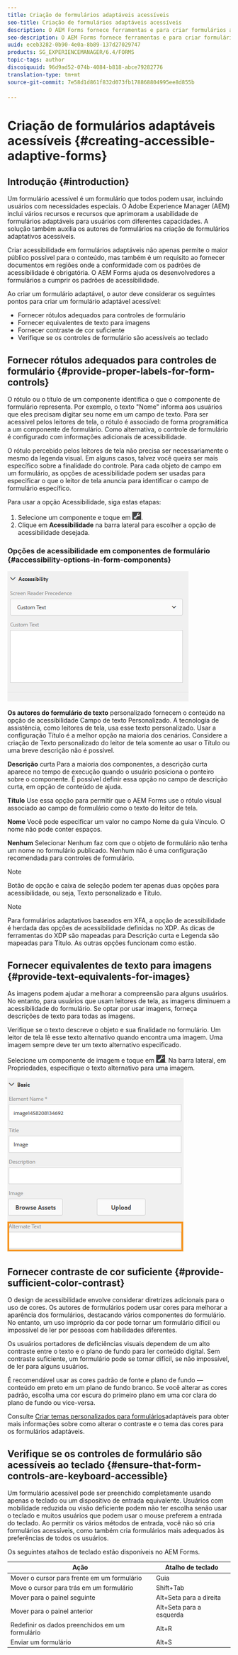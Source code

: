 ```yaml
---
title: Criação de formulários adaptáveis acessíveis
seo-title: Criação de formulários adaptáveis acessíveis
description: O AEM Forms fornece ferramentas e para criar formulários adaptáveis acessíveis e ajuda a cumprir os padrões de acessibilidade.
seo-description: O AEM Forms fornece ferramentas e para criar formulários adaptáveis acessíveis e ajuda a cumprir os padrões de acessibilidade.
uuid: eceb3282-0b90-4e0a-8b89-137d27029747
products: SG_EXPERIENCEMANAGER/6.4/FORMS
topic-tags: author
discoiquuid: 96d9ad52-074b-4084-b818-abce79282776
translation-type: tm+mt
source-git-commit: 7e58d1d861f832d073fb178868804995ee8d855b

---
```



# Criação de formulários adaptáveis acessíveis {#creating-accessible-adaptive-forms}

## Introdução {#introduction}

Um formulário acessível é um formulário que todos podem usar, incluindo usuários com necessidades especiais. O Adobe Experience Manager (AEM) inclui vários recursos e recursos que aprimoram a usabilidade de formulários adaptáveis para usuários com diferentes capacidades. A solução também auxilia os autores de formulários na criação de formulários adaptativos acessíveis.

Criar acessibilidade em formulários adaptáveis não apenas permite o maior público possível para o conteúdo, mas também é um requisito ao fornecer documentos em regiões onde a conformidade com os padrões de acessibilidade é obrigatória. O AEM Forms ajuda os desenvolvedores a formulários a cumprir os padrões de acessibilidade.

Ao criar um formulário adaptável, o autor deve considerar os seguintes pontos para criar um formulário adaptável acessível:

* Fornecer rótulos adequados para controles de formulário
* Fornecer equivalentes de texto para imagens
* Fornecer contraste de cor suficiente
* Verifique se os controles de formulário são acessíveis ao teclado

##  Fornecer rótulos adequados para controles de formulário {#provide-proper-labels-for-form-controls}

O rótulo ou o título de um componente identifica o que o componente de formulário representa. Por exemplo, o texto &quot;Nome&quot; informa aos usuários que eles precisam digitar seu nome em um campo de texto. Para ser acessível pelos leitores de tela, o rótulo é associado de forma programática a um componente de formulário. Como alternativa, o controle de formulário é configurado com informações adicionais de acessibilidade.

O rótulo percebido pelos leitores de tela não precisa ser necessariamente o mesmo da legenda visual. Em alguns casos, talvez você queira ser mais específico sobre a finalidade do controle. Para cada objeto de campo em um formulário, as opções de acessibilidade podem ser usadas para especificar o que o leitor de tela anuncia para identificar o campo de formulário específico.

Para usar a opção Acessibilidade, siga estas etapas:

1. Selecione um componente e toque em ![cmppr](assets/cmppr.png).
1. Clique em **Acessibilidade** na barra lateral para escolher a opção de acessibilidade desejada.

### Opções de acessibilidade em componentes de formulário {#accessibility-options-in-form-components}

![Opções de acessibilidade em componentes de formulário](assets/accessibility-options.png)

**Os autores do formulário de texto** personalizado fornecem o conteúdo na opção de acessibilidade Campo de texto Personalizado. A tecnologia de assistência, como leitores de tela, usa esse texto personalizado. Usar a configuração Título é a melhor opção na maioria dos cenários. Considere a criação de Texto personalizado do leitor de tela somente ao usar o Título ou uma breve descrição não é possível.

**Descrição** curta Para a maioria dos componentes, a descrição curta aparece no tempo de execução quando o usuário posiciona o ponteiro sobre o componente. É possível definir essa opção no campo de descrição curta, em opção de conteúdo de ajuda.

**Título** Use essa opção para permitir que o AEM Forms use o rótulo visual associado ao campo de formulário como o texto do leitor de tela.

**Nome** Você pode especificar um valor no campo Nome da guia Vínculo. O nome não pode conter espaços.

**Nenhum** Selecionar Nenhum faz com que o objeto de formulário não tenha um nome no formulário publicado. Nenhum não é uma configuração recomendada para controles de formulário.

>[!NOTE]
>
>Botão de opção e caixa de seleção podem ter apenas duas opções para acessibilidade, ou seja, Texto personalizado e Título.

>[!NOTE]
>
>Para formulários adaptativos baseados em XFA, a opção de acessibilidade é herdada das opções de acessibilidade definidas no XDP. As dicas de ferramentas do XDP são mapeadas para Descrição curta e Legenda são mapeadas para Título. As outras opções funcionam como estão.

##  Fornecer equivalentes de texto para imagens {#provide-text-equivalents-for-images}

As imagens podem ajudar a melhorar a compreensão para alguns usuários. No entanto, para usuários que usam leitores de tela, as imagens diminuem a acessibilidade do formulário. Se optar por usar imagens, forneça descrições de texto para todas as imagens.

Verifique se o texto descreve o objeto e sua finalidade no formulário. Um leitor de tela lê esse texto alternativo quando encontra uma imagem. Uma imagem sempre deve ter um texto alternativo especificado.

Selecione um componente de imagem e toque em ![cmppr](assets/cmppr.png). Na barra lateral, em Propriedades, especifique o texto alternativo para uma imagem.

![Texto alternativo para uma imagem](assets/image-properties.png)

##  Fornecer contraste de cor suficiente {#provide-sufficient-color-contrast}

O design de acessibilidade envolve considerar diretrizes adicionais para o uso de cores. Os autores de formulários podem usar cores para melhorar a aparência dos formulários, destacando vários componentes do formulário. No entanto, um uso impróprio da cor pode tornar um formulário difícil ou impossível de ler por pessoas com habilidades diferentes.

Os usuários portadores de deficiências visuais dependem de um alto contraste entre o texto e o plano de fundo para ler conteúdo digital. Sem contraste suficiente, um formulário pode se tornar difícil, se não impossível, de ler para alguns usuários.

É recomendável usar as cores padrão de fonte e plano de fundo — conteúdo em preto em um plano de fundo branco. Se você alterar as cores padrão, escolha uma cor escura do primeiro plano em uma cor clara do plano de fundo ou vice-versa.

Consulte [Criar temas personalizados para formulários](/help/forms/using/creating-custom-adaptive-form-themes.md)adaptáveis para obter mais informações sobre como alterar o contraste e o tema das cores para os formulários adaptáveis.

##  Verifique se os controles de formulário são acessíveis ao teclado {#ensure-that-form-controls-are-keyboard-accessible}

Um formulário acessível pode ser preenchido completamente usando apenas o teclado ou um dispositivo de entrada equivalente. Usuários com mobilidade reduzida ou visão deficiente podem não ter escolha senão usar o teclado e muitos usuários que podem usar o mouse preferem a entrada do teclado. Ao permitir os vários métodos de entrada, você não só cria formulários acessíveis, como também cria formulários mais adequados às preferências de todos os usuários.

Os seguintes atalhos de teclado estão disponíveis no AEM Forms.

| Ação | Atalho de teclado |
|---|---|
| Mover o cursor para frente em um formulário | Guia |
| Move o cursor para trás em um formulário | Shift+Tab |
| Mover para o painel seguinte | Alt+Seta para a direita |
| Mover para o painel anterior | Alt+Seta para a esquerda |
| Redefinir os dados preenchidos em um formulário | Alt+R |
| Enviar um formulário | Alt+S | configuring-watch-folder-endpoints.md |